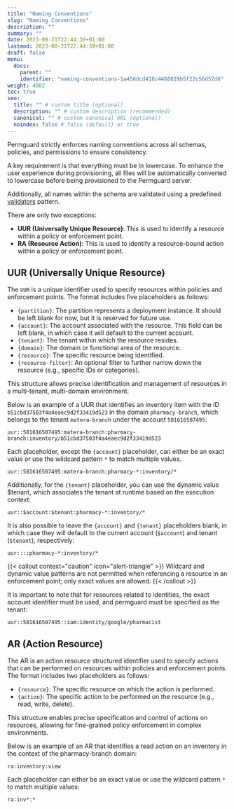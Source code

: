 ```yaml
---
title: "Naming Conventions"
slug: "Naming Conventions"
description: ""
summary: ""
date: 2023-08-21T22:44:39+01:00
lastmod: 2023-08-21T22:44:39+01:00
draft: false
menu:
  docs:
    parent: ""
    identifier: "naming-conventions-1a456dcd418c4468819b5f22c56d52d6"
weight: 4002
toc: true
seo:
  title: "" # custom title (optional)
  description: "" # custom description (recommended)
  canonical: "" # custom canonical URL (optional)
  noindex: false # false (default) or true
---
```


Permguard strictly enforces naming conventions across all schemas, policies, and permissions to ensure consistency.

A key requirement is that everything must be in lowercase. To enhance the user experience during provisioning, all files will be automatically converted to lowercase before being provisioned to the Permguard server.

Additionally, all names within the schema are validated using a predefined [validators](/docs/0.1/internals/validators/common-validators) pattern.

There are only two exceptions:

- **UUR (Universally Unique Resource)**: This is used to identify a resource within a policy or enforcement point.
- **RA (Resource Action)**: This is used to identify a resource-bound action within a policy or enforcement point.

## UUR (Universally Unique Resource)

The `UUR` is a unique identifier used to specify resources within policies and enforcement points. The format includes five placeholders as follows:

- `{partition}`: The partition represents a deployment instance. It should be left blank for now, but it is reserved for future use.
- `{account}`: The account associated with the resource. This field can be left blank, in which case it will default to the current account.
- `{tenant}`: The tenant within which the resource resides.
- `{domain}`: The domain or functional area of the resource.
- `{resource}`: The specific resource being identified.
- `{resource-filter}`: An optional filter to further narrow down the resource (e.g., specific IDs or categories).

This structure allows precise identification and management of resources in a multi-tenant, multi-domain environment.

Below is an example of a UUR that identifies an inventory item with the ID `b51cbd37503f4a4eaec9d2f33419d523` in the domain `pharmacy-branch`, which belongs to the tenant `matera-branch` under the account `581616507495`:

```plaintext
uur::581616507495:matera-branch:pharmacy-branch:inventory/b51cbd37503f4a4eaec9d2f33419d523
```

Each placeholder, except the `{account}` placeholder, can either be an exact value or use the wildcard pattern `*` to match multiple values.

```plaintext
uur::581616507495:matera-branch:pharmacy-*:inventory/*
```

Additionally, for the `{tenant}` placeholder, you can use the dynamic value $tenant, which associates the tenant at runtime based on the execution context:

```plaintext
uur::$account:$tenant:pharmacy-*:inventory/*
```

It is also possible to leave the `{account}` and `{tenant}` placeholders blank, in which case they will default to the current account (`$account`) and tenant (`$tenant`), respectively:

```plaintext
uur::::pharmacy-*:inventory/*
```

{{< callout context="caution" icon="alert-triangle" >}}
Wildcard and dynamic value patterns are not permitted when referencing a resource in an enforcement point; only exact values are allowed.
{{< /callout >}}

It is important to note that for resources related to identities, the exact account identifier must be used, and permguard must be specified as the tenant:

```plaintext
uur::581616507495::iam:identity/google/pharmacist
```

## AR (Action Resource)

The AR is an action resource structured identifier used to specify actions that can be performed on resources within policies and enforcement points. The format includes two placeholders as follows:

- `{resource}`: The specific resource on which the action is performed.
- `{action}`: The specific action to be performed on the resource (e.g., read, write, delete).

This structure enables precise specification and control of actions on resources, allowing for fine-grained policy enforcement in complex environments.

Below is an example of an AR that identifies a read action on an inventory in the context of the pharmacy-branch domain:

```plaintext
ra:inventory:view
```

Each placeholder can either be an exact value or use the wildcard pattern `*` to match multiple values:

```plaintext
ra:inv*:*
```
